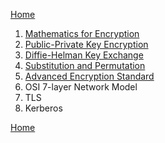 [Home](../index.md)

1. [Mathematics for Encryption](maths.md)
1. [Public-Private Key Encryption](ppk.md)
1. [Diffie-Helman Key Exchange](diffiehelman.md)
1. [Substitution and Permutation](sp.md)
1. [Advanced Encryption Standard](aes.md)
1. OSI 7-layer Network Model
1. TLS
1. Kerberos

[Home](../index.md)
